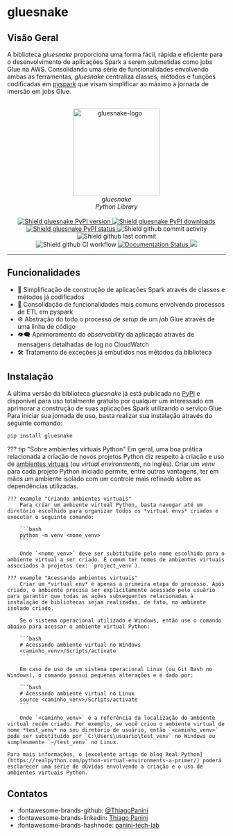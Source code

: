 # gluesnake

## Visão Geral

A biblioteca *gluesnake* proporciona uma forma fácil, rápida e eficiente para o desenvolvimento de aplicações Spark a serem submetidas como jobs Glue na AWS. Consolidando uma série de funcionalidades envolvendo ambas as ferramentas, *gluesnake* centraliza classes, métodos e funções codificadas em [pyspark](https://spark.apache.org/docs/latest/api/python/#:~:text=PySpark%20is%20an%20interface%20for,data%20in%20a%20distributed%20environment.) que visam simplificar ao máximo a jornada de imersão em jobs Glue.

<div align="center">
    <br><img src="https://github.com/ThiagoPanini/gluesnake/blob/feature/gluesnake-module/docs/assets/imgs/logo.png?raw=true" alt="gluesnake-logo" width=200 height=200>
</div>

<div align="center">
    <i>gluesnake<br>
    Python Library</i>
</div>

<div align="center">  
  <br>
  <a href="https://pypi.org/project/gluesnake/">
    <img src="https://img.shields.io/pypi/v/gluesnake?color=purple" alt="Shield gluesnake PyPI version">
  </a>

  <a href="https://pypi.org/project/gluesnake/">
    <img src="https://img.shields.io/pypi/dm/gluesnake?color=purple" alt="Shield gluesnake PyPI downloads">
  </a>

  <a href="https://pypi.org/project/gluesnake/">
    <img src="https://img.shields.io/pypi/status/gluesnake?color=purple" alt="Shield gluesnake PyPI status">
  </a>
  
  <img src="https://img.shields.io/github/commit-activity/m/ThiagoPanini/gluesnake?color=purple" alt="Shield github commit activity">
  
  <img src="https://img.shields.io/github/last-commit/ThiagoPanini/gluesnake?color=purple" alt="Shield github last commit">

  <br>
  
  <img src="https://img.shields.io/github/actions/workflow/status/ThiagoPanini/gluesnake/ci-main.yml?label=ci" alt="Shield github CI workflow">

  <a href='https://gluesnake.readthedocs.io/pt/latest/?badge=latest'>
    <img src='https://readthedocs.org/projects/gluesnake/badge/?version=latest' alt='Documentation Status' />
  </a>

  <a href="https://codecov.io/gh/ThiagoPanini/gluesnake" > 
    <img src="https://codecov.io/gh/ThiagoPanini/gluesnake/branch/main/graph/badge.svg?token=zSdFO9jkD8"/> 
  </a>

</div>

___

## Funcionalidades

- 🤖 Simplificação de construção de aplicações Spark através de classes e métodos já codificados
- 🌟 Consolidação de funcionalidades mais comuns envolvendo processos de ETL em pyspark
- ⚙️ Abstração do todo o processo de *setup* de um *job* Glue através de uma linha de código
- 👁️‍🗨️ Aprimoramento do *observability* da aplicação através de mensagens detalhadas de log no CloudWatch
- 🛠️ Tratamento de exceções já embutidos nos métodos da biblioteca


## Instalação

A última versão da biblioteca *gluesnake* já está publicada no [PyPI](https://pypi.org/project/gluesnake/) e disponível para uso totalmente gratuito por qualquer um interessado em aprimorar a construção de suas aplicações Spark utilizando o serviço Glue. Para iniciar sua jornada de uso, basta realizar sua instalação através do seguinte comando:

```bash
pip install gluesnake
```

??? tip "Sobre ambientes virtuais Python"
    Em geral, uma boa prática relacionada a criação de novos projetos Python diz respeito à criação e uso de [ambientes virtuais](https://docs.python.org/3/library/venv.html) (ou *virtual environments*, no inglês). Criar um *venv* para cada projeto Python iniciado permite, entre outras vantagens, ter em mãos um ambiente isolado com um controle mais refinado sobre as dependências utilizadas.

    ??? example "Criando ambientes virtuais"
        Para criar um ambiente virtual Python, basta navegar até um diretório escolhido para organizar todos os *virtual envs* criados e executar o seguinte comando:

        ```bash
        python -m venv <nome_venv>
        ```

        Onde `<nome_venv>` deve ser substituído pelo nome escolhido para o ambiente virtual a ser criado. É comum ter nomes de ambientes virtuais associados à projetos (ex: `project_venv`).

    ??? example "Acessando ambientes virtuais"
        Criar um *virtual env* é apenas a primeira etapa do processo. Após criado, o ambiente precisa ser explicitamente acessado pelo usuário para garantir que todas as ações subsequentes relacionadas à instalação de bibliotecas sejam realizadas, de fato, no ambiente isolado criado.
        
        Se o sistema operacional utilizado é Windows, então use o comando abaixo para acessar o ambiente virtual Python:

        ```bash
        # Acessando ambiente virtual no Windows
        <caminho_venv>/Scripts/activate
        ```

        Em caso de uso de um sistema operacional Linux (ou Git Bash no Windows), o comando possui pequenas alterações e é dado por:

        ```bash
        # Acessando ambiente virtual no Linux
        source <caminho_venv>/Scripts/activate
        ```

        Onde `<caminho_venv>` é a referência da localização do ambiente virtual recém criado. Por exemplo, se você criou o ambiente virtual de nome *test_venv* no seu diretório de usuário, então `<caminho_venv>` pode ser substituído por `C:\Users\usuario\test_venv` no Windows ou simplesmente `~/test_venv` no Linux.
    
    Para mais informações, o [excelente artigo do blog Real Python](https://realpython.com/python-virtual-environments-a-primer/) poderá esclarecer uma série de dúvidas envolvendo a criação e o uso de ambientes virtuais Python.


## Contatos

- :fontawesome-brands-github: [@ThiagoPanini](https://github.com/ThiagoPanini)
- :fontawesome-brands-linkedin: [Thiago Panini](https://www.linkedin.com/in/thiago-panini/)
- :fontawesome-brands-hashnode: [panini-tech-lab](https://panini.hashnode.dev/)

